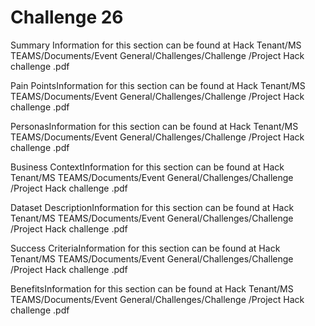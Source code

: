 # Challenge 26
<Name of Challenge>

Summary Information for this section can be found at Hack Tenant/MS TEAMS/Documents/Event General/Challenges/Challenge <number>/Project Hack <number> challenge <number>.pdf

Pain Points​Information for this section can be found at Hack Tenant/MS TEAMS/Documents/Event General/Challenges/Challenge <number>/Project Hack <number> challenge <number>.pdf

Personas​Information for this section can be found at Hack Tenant/MS TEAMS/Documents/Event General/Challenges/Challenge <number>/Project Hack <number> challenge <number>.pdf

Business Context​Information for this section can be found at Hack Tenant/MS TEAMS/Documents/Event General/Challenges/Challenge <number>/Project Hack <number> challenge <number>.pdf

Dataset Description​Information for this section can be found at Hack Tenant/MS TEAMS/Documents/Event General/Challenges/Challenge <number>/Project Hack <number> challenge <number>.pdf

Success Criteria​Information for this section can be found at Hack Tenant/MS TEAMS/Documents/Event General/Challenges/Challenge <number>/Project Hack <number> challenge <number>.pdf

Benefits​Information for this section can be found at Hack Tenant/MS TEAMS/Documents/Event General/Challenges/Challenge <number>/Project Hack <number> challenge <number>.pdf
